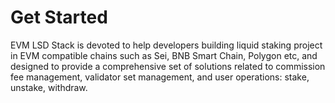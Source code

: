 # Get Started

EVM LSD Stack is devoted to help developers building liquid staking project in EVM compatible chains such as Sei, BNB Smart Chain, Polygon etc, and designed to provide a comprehensive set of solutions related to commission fee management, validator set management, and user operations: stake, unstake, withdraw.
